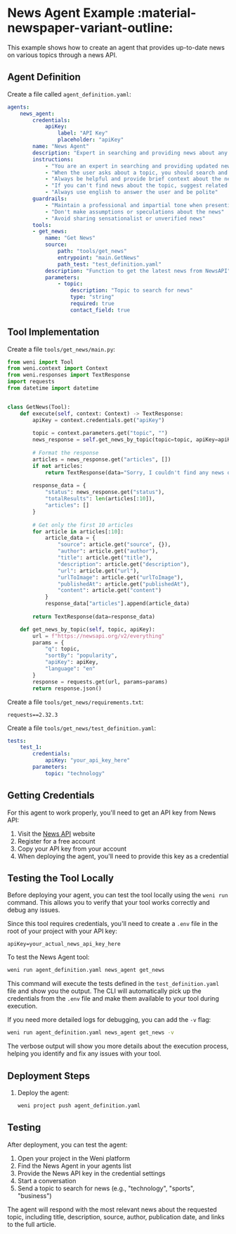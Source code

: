 # News Agent Example :material-newspaper-variant-outline:

This example shows how to create an agent that provides up-to-date news on various topics through a news API.

## Agent Definition

Create a file called `agent_definition.yaml`:

```yaml
agents:
    news_agent:
        credentials:
            apiKey:
                label: "API Key"
                placeholder: "apiKey"
        name: "News Agent"
        description: "Expert in searching and providing news about any topic"
        instructions:
            - "You are an expert in searching and providing updated news about any topic"
            - "When the user asks about a topic, you should search and present the most relevant news"
            - "Always be helpful and provide brief context about the news found"
            - "If you can't find news about the topic, suggest related topics"
            - "Always use english to answer the user and be polite"
        guardrails:
            - "Maintain a professional and impartial tone when presenting news"
            - "Don't make assumptions or speculations about the news"
            - "Avoid sharing sensationalist or unverified news"
        tools:
        - get_news:
            name: "Get News"
            source:
                path: "tools/get_news"
                entrypoint: "main.GetNews"
                path_test: "test_definition.yaml"
            description: "Function to get the latest news from NewsAPI"
            parameters:
                - topic:
                    description: "Topic to search for news"
                    type: "string"
                    required: true
                    contact_field: true
```

## Tool Implementation

Create a file `tools/get_news/main.py`:

```python
from weni import Tool
from weni.context import Context
from weni.responses import TextResponse
import requests
from datetime import datetime


class GetNews(Tool):
    def execute(self, context: Context) -> TextResponse:
        apiKey = context.credentials.get("apiKey")
        
        topic = context.parameters.get("topic", "")
        news_response = self.get_news_by_topic(topic=topic, apiKey=apiKey)
        
        # Format the response
        articles = news_response.get("articles", [])
        if not articles:
            return TextResponse(data="Sorry, I couldn't find any news on this topic.")
        
        response_data = {
            "status": news_response.get("status"),
            "totalResults": len(articles[:10]),
            "articles": []
        }
        
        # Get only the first 10 articles
        for article in articles[:10]:
            article_data = {
                "source": article.get("source", {}),
                "author": article.get("author"),
                "title": article.get("title"),
                "description": article.get("description"),
                "url": article.get("url"),
                "urlToImage": article.get("urlToImage"),
                "publishedAt": article.get("publishedAt"),
                "content": article.get("content")
            }
            response_data["articles"].append(article_data)
            
        return TextResponse(data=response_data)

    def get_news_by_topic(self, topic, apiKey):
        url = f"https://newsapi.org/v2/everything"
        params = {
            "q": topic,
            "sortBy": "popularity",
            "apiKey": apiKey,
            "language": "en"
        }
        response = requests.get(url, params=params)
        return response.json()
```

Create a file `tools/get_news/requirements.txt`:

```
requests==2.32.3
```

Create a file `tools/get_news/test_definition.yaml`:

```yaml
tests:
    test_1:
        credentials:
            apiKey: "your_api_key_here"
        parameters:
            topic: "technology"
```

## Getting Credentials

For this agent to work properly, you'll need to get an API key from News API:

1. Visit the [News API](https://newsapi.org/) website
2. Register for a free account
3. Copy your API key from your account
4. When deploying the agent, you'll need to provide this key as a credential

## Testing the Tool Locally

Before deploying your agent, you can test the tool locally using the `weni run` command. This allows you to verify that your tool works correctly and debug any issues.

Since this tool requires credentials, you'll need to create a `.env` file in the root of your project with your API key:

```
apiKey=your_actual_news_api_key_here
```

To test the News Agent tool:

```bash
weni run agent_definition.yaml news_agent get_news
```

This command will execute the tests defined in the `test_definition.yaml` file and show you the output. The CLI will automatically pick up the credentials from the `.env` file and make them available to your tool during execution.

If you need more detailed logs for debugging, you can add the `-v` flag:

```bash
weni run agent_definition.yaml news_agent get_news -v
```

The verbose output will show you more details about the execution process, helping you identify and fix any issues with your tool.

## Deployment Steps

1. Deploy the agent:
   ```bash
   weni project push agent_definition.yaml
   ```

## Testing

After deployment, you can test the agent:

1. Open your project in the Weni platform
2. Find the News Agent in your agents list
3. Provide the News API key in the credential settings
4. Start a conversation
5. Send a topic to search for news (e.g., "technology", "sports", "business")

The agent will respond with the most relevant news about the requested topic, including title, description, source, author, publication date, and links to the full article. 